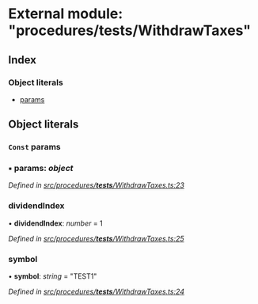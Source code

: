 # External module: "procedures/**tests**/WithdrawTaxes"

## Index

### Object literals

- [params](_procedures___tests___withdrawtaxes_.md#const-params)

## Object literals

### `Const` params

### ▪ **params**: _object_

_Defined in [src/procedures/**tests**/WithdrawTaxes.ts:23](https://github.com/PolymathNetwork/polymath-sdk/blob/d80c6e9/src/procedures/__tests__/WithdrawTaxes.ts#L23)_

### dividendIndex

• **dividendIndex**: _number_ = 1

_Defined in [src/procedures/**tests**/WithdrawTaxes.ts:25](https://github.com/PolymathNetwork/polymath-sdk/blob/d80c6e9/src/procedures/__tests__/WithdrawTaxes.ts#L25)_

### symbol

• **symbol**: _string_ = "TEST1"

_Defined in [src/procedures/**tests**/WithdrawTaxes.ts:24](https://github.com/PolymathNetwork/polymath-sdk/blob/d80c6e9/src/procedures/__tests__/WithdrawTaxes.ts#L24)_
